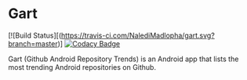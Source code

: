 # Gart

[![Build Status][(https://travis-ci.com/NalediMadlopha/gart.svg?branch=master)]
[![Codacy Badge](https://api.codacy.com/project/badge/Grade/c6d7e0f383f346dc84f1ab9fbdab1361)](https://www.codacy.com/app/NalediMadlopha/gart?utm_source=github.com&amp;utm_medium=referral&amp;utm_content=NalediMadlopha/gart&amp;utm_campaign=Badge_Grade)

Gart (Github Android Repository Trends) is an Android app that lists the most trending Android repositories on Github.
